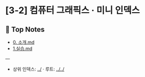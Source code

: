 # [3-2] 컴퓨터 그래픽스 · 미니 인덱스

## 📄 Top Notes
- [0. 소개.md](./0.%20%EC%86%8C%EA%B0%9C.md)
- [1.실습.md](middle%20exam.md)

—
- 상위 인덱스: [../](../) · 루트: [../../](../../)

